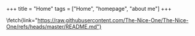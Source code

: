 +++
title = "Home"
tags = ["Home", "homepage", "about me"]
+++

\fetch{link="https://raw.githubusercontent.com/The-Nice-One/The-Nice-One/refs/heads/master/README.md"}
